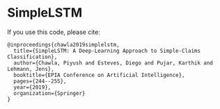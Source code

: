 # SimpleLSTM


If you use this code, please cite:

```
@inproceedings{chawla2019simplelstm,
  title={SimpleLSTM: A Deep-Learning Approach to Simple-Claims Classification},
  author={Chawla, Piyush and Esteves, Diego and Pujar, Karthik and Lehmann, Jens},
  booktitle={EPIA Conference on Artificial Intelligence},
  pages={244--255},
  year={2019},
  organization={Springer}
}
```
